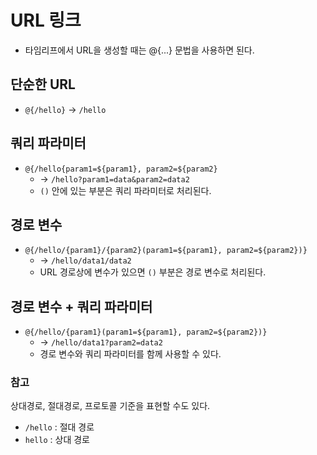 # URL 링크
- 타임리프에서 URL을 생성할 때는 @{...} 문법을 사용하면 된다.

## 단순한 URL
- `@{/hello}` -> `/hello`

## 쿼리 파라미터
- `@{/hello{param1=${param1}, param2=${param2}`
    - -> `/hello?param1=data&param2=data2`
    - `()` 안에 있는 부분은 쿼리 파라미터로 처리된다.

## 경로 변수
- `@{/hello/{param1}/{param2}(param1=${param1}, param2=${param2})}`
    - -> `/hello/data1/data2`
    - URL 경로상에 변수가 있으면 `()` 부분은 경로 변수로 처리된다.

## 경로 변수 + 쿼리 파라미터
- `@{/hello/{param1}(param1=${param1}, param2=${param2})}`
    - -> `/hello/data1?param2=data2`
    - 경로 변수와 쿼리 파라미터를 함께 사용할 수 있다.

### 참고
상대경로, 절대경로, 프로토콜 기준을 표현할 수도 있다.
- `/hello` : 절대 경로
- `hello` : 상대 경로
